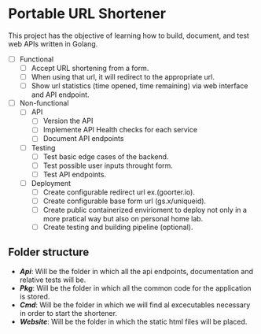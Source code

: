 # Portable URL Shortener

This project has the objective of learning how to build, document, and test web APIs written in Golang.

* [ ] Functional
	* [ ] Accept URL shortening from a form.
	* [ ] When using that url, it will redirect to the appropriate url.
	* [ ] Show url statistics (time opened, time remaining) via web interface and API endpoint.
* [ ] Non-functional
	* [ ] API
		* [ ] Version the API
		* [ ] Implemente API Health checks for each service
		* [ ] Document API endpoints
	* [ ] Testing
	  * [ ] Test basic edge cases of the backend.
	  * [ ] Test possible user inputs throught form.
	  * [ ] Test API endpoints.
	* [ ] Deployment
	  * [ ] Create configurable redirect url ex.(goorter.io).
	  * [ ] Create configurable base form url (gs.x/uniqueid).
	  * [ ] Create public containerized envirioment to deploy not only in a more pratical way but also on personal home lab.
	  * [ ] Create testing and building pipeline (optional).

## Folder structure
- ***Api***: Will be the folder in which all the api endpoints, documentation and relative tests will be.
- ***Pkg***: Will be the folder in which all the common code for the application is stored.
- ***Cmd***: Will be the folder in which we will find al excecutables necessary in order to start the shortener.
- ***Website***: Will be the folder in which the static html files will be placed.

